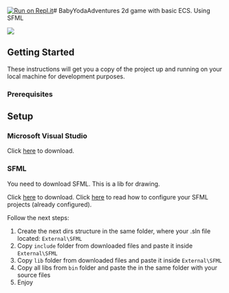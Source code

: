 [![Run on Repl.it](https://repl.it/badge/github/larvailor/BabyYodaAdventures)](https://repl.it/github/larvailor/BabyYodaAdventures)# BabyYodaAdventures
2d game with basic ECS. Using SFML

![](readme/BabyYodaAdventures.gif)

## Getting Started
These instructions will get you a copy of the project up and running on your local machine for development purposes.

### Prerequisites


## Setup

### Microsoft Visual Studio

Click [here](https://visualstudio.microsoft.com/) to download.

### SFML

You need to download SFML. This is a lib for drawing.

Click [here](https://www.sfml-dev.org/download/sfml/2.5.1/) to download.
Click [here](https://www.sfml-dev.org/tutorials/2.5/start-vc.php) to read how to configure your SFML projects (already configured).

Follow the next steps:

1. Create the next dirs structure in the same folder, where your .sln file located:
`External\SFML`
2. Copy `include` folder from downloaded files and paste it inside `External\SFML`
3. Copy `lib` folder from downloaded files and paste it inside `External\SFML`
4. Copy all libs from `bin` folder and paste the in the same folder with your source files
5. Enjoy
